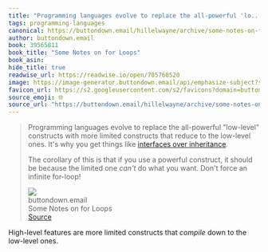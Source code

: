 ```yaml
---
title: "Programming languages evolve to replace the all-powerful 'lo..."
tags: programming-languages
canonical: https://buttondown.email/hillelwayne/archive/some-notes-on-for-loops/
author: buttondown.email
book: 39565811
book_title: "Some Notes on for Loops"
book_asin: 
hide_title: true
readwise_url: https://readwise.io/open/705760520
image: https://image-generator.buttondown.email/api/emphasize-subject?subject=Some%20notes%20on%20for%20loops&author=Computer%20Things&date=2024-04-10&img=
favicon_url: https://s2.googleusercontent.com/s2/favicons?domain=buttondown.email
source_emoji: 🌐
source_url: "https://buttondown.email/hillelwayne/archive/some-notes-on-for-loops/#:~:text=Programming%20languages%20evolve,an%20infinite%20for-loop%21"
---
```


> Programming languages evolve to replace the all-powerful "low-level" constructs with more limited constructs that reduce to the low-level ones. It's why you get things like [interfaces over inheritance](https://buttondown.email/hillelwayne/archive/if-inheritance-is-so-bad-why-does-everyone-use-it/).
> 
> The corollary of this is that if you use a powerful construct, it should be because the limited one *can't* do what you want. Don't force an infinite for-loop!
> <div class="quoteback-footer"><div class="quoteback-avatar"><img class="mini-favicon" src="https://s2.googleusercontent.com/s2/favicons?domain=buttondown.email"></div><div class="quoteback-metadata"><div class="metadata-inner"><span style="display:none">FROM:</span><div aria-label="buttondown.email" class="quoteback-author"> buttondown.email</div><div aria-label="Some Notes on for Loops" class="quoteback-title"> Some Notes on for Loops</div></div></div><div class="quoteback-backlink"><a target="_blank" aria-label="go to the full text of this quotation" rel="noopener" href="https://buttondown.email/hillelwayne/archive/some-notes-on-for-loops/#:~:text=Programming%20languages%20evolve,an%20infinite%20for-loop%21" class="quoteback-arrow"> Source</a></div></div>

High-level features are more limited constructs that _compile_ down to the low-level ones.
